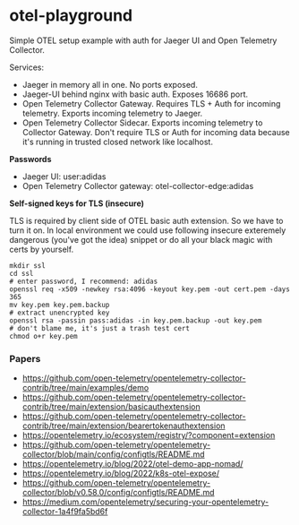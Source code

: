 # otel-playground

Simple OTEL setup example with auth for Jaeger UI and Open Telemetry Collector.

Services:
- Jaeger in memory all in one. No ports exposed.
- Jaeger-UI behind nginx with basic auth. Exposes 16686 port.
- Open Telemetry Collector Gateway. Requires TLS + Auth for incoming telemetry. Exports incoming telemetry to Jaeger.
- Open Telemetry Collector Sidecar. Exports incoming telemetry to Collector Gateway. Don't require TLS or Auth for incoming data because it's running in trusted closed network like localhost.   

**Passwords**

- Jaeger UI: user:adidas
- Open Telemetry Collector gateway: otel-collector-edge:adidas

**Self-signed keys for TLS (insecure)**

TLS is required by client side of OTEL basic auth extension. So we have to turn it on. In local environment we could use following insecure exteremely dangerous (you've got the idea) snippet or do all your black magic with certs by yourself.
```shell
mkdir ssl
cd ssl
# enter password, I recommend: adidas
openssl req -x509 -newkey rsa:4096 -keyout key.pem -out cert.pem -days 365
mv key.pem key.pem.backup
# extract unencrypted key
openssl rsa -passin pass:adidas -in key.pem.backup -out key.pem
# don't blame me, it's just a trash test cert
chmod o+r key.pem
```

### Papers

- https://github.com/open-telemetry/opentelemetry-collector-contrib/tree/main/examples/demo
- https://github.com/open-telemetry/opentelemetry-collector-contrib/tree/main/extension/basicauthextension
- https://github.com/open-telemetry/opentelemetry-collector-contrib/tree/main/extension/bearertokenauthextension
- https://opentelemetry.io/ecosystem/registry/?component=extension
- https://github.com/open-telemetry/opentelemetry-collector/blob/main/config/configtls/README.md
- https://opentelemetry.io/blog/2022/otel-demo-app-nomad/
- https://opentelemetry.io/blog/2022/k8s-otel-expose/
- https://github.com/open-telemetry/opentelemetry-collector/blob/v0.58.0/config/configtls/README.md
- https://medium.com/opentelemetry/securing-your-opentelemetry-collector-1a4f9fa5bd6f